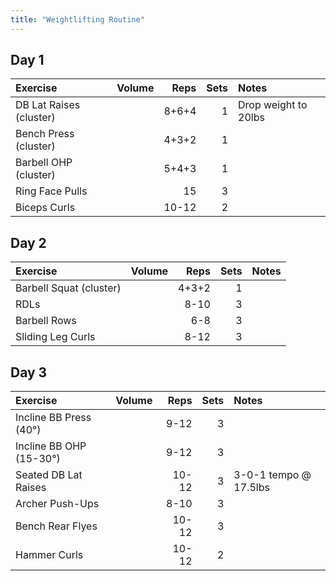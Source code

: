 ```yaml
---
title: "Weightlifting Routine"
---
```


## Day 1

| Exercise                  | Volume    | Reps  | Sets | Notes                  |
|:-------------|:----|--:|--:|:-------------|
| DB Lat Raises (cluster)   |           | 8+6+4 | 1    | Drop weight to 20lbs   |
| Bench Press (cluster)     |           | 4+3+2 | 1    |                        |
| Barbell OHP (cluster)     |           | 5+4+3 | 1    |                        |
| Ring Face Pulls           |           | 15    | 3    |                        |
| Biceps Curls              |           | 10-12 | 2    |                        |

## Day 2

| Exercise                  | Volume    | Reps  | Sets | Notes                  |
|:-------------|:----|--:|--:|:-------------|
| Barbell Squat (cluster)   |           | 4+3+2 | 1    |                        |
| RDLs                      |           | 8-10  | 3    |                        |
| Barbell Rows              |           | 6-8   | 3    |                        |
| Sliding Leg Curls         |           | 8-12  | 3    |                        |

## Day 3

| Exercise                  | Volume    | Reps  | Sets | Notes                  |
|:-------------|:----|--:|--:|:-------------|
| Incline BB Press (40°)    |           | 9-12  | 3    |                        |
| Incline BB OHP (15-30°)   |           | 9-12  | 3    |                        |
| Seated DB Lat Raises      |           | 10-12 | 3    | 3-0-1 tempo @ 17.5lbs  |
| Archer Push-Ups           |           | 8-10  | 3    |                        |
| Bench Rear Flyes          |           | 10-12 | 3    |                        |
| Hammer Curls              |           | 10-12 | 2    |                        |
